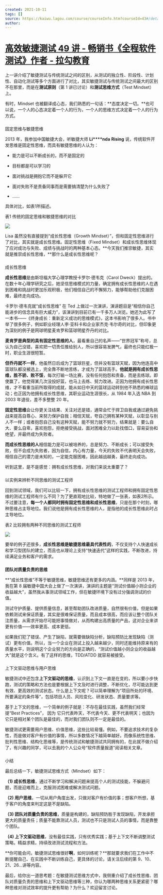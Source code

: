 ```yaml
---
created: 2021-10-11
tags: []
source: https://kaiwu.lagou.com/course/courseInfo.htm?courseId=43#/detail/pc?id=1585
author: 
---
```


# [高效敏捷测试 49 讲 - 畅销书《全程软件测试》作者 - 拉勾教育](https://kaiwu.lagou.com/course/courseInfo.htm?courseId=43#/detail/pc?id=1585)


上一讲介绍了敏捷测试与传统测试之间的区别，从测试的独立性、阶段性、计划性、自动化测试等多个方面进行了对比，其实敏捷测试与传统测试之间最大的区别不在那里，而是在**测试原则**（第 1 讲已讨论）和**测试思维方式**（Test Mindset）上。

有时，Mindset 也被翻译成心态，我们熟悉的一句话：**态度决定一切。**也可以说，一个人的心态决定着一个人的行为，一个人的思维方式决定着一个人的行为方式。

### 

固定思维与敏捷思维

2013 年，我参加中国敏捷大会，听敏捷大师 **Li****nda** **Rising** 说，传统软件开发思维是固定性思维，而具有敏捷思维的人认为：

-   能力是可以不断成长的，而不是固定的
    
-   目标都是可以学习的
    
-   面对挑战是拥抱它而不是躲开它
    
-   面对失败不是责备同事而是需要搞清楚为什么失败了
    
-    ……
    

具体对比，如表1所描述。

表1 传统的固定思维和敏捷思维的对比

![](https://s0.lgstatic.com/i/image3/M01/6A/6B/CgpOIF5VABOAd68zAADPIObDu-o184.png)

Lisa 虽然没有直接提到“成长性思维（Growth Mindset）”，但和固定性思维进行了对比，其实就是成长性思维。固定性思维（Fixed Mindset）和成长性思维体现了应对成功与失败、成绩与挑战时的两种基本心态。**今天我们推崇敏捷，其实就是推崇成长性思维，**那什么是成长性思维呢？

### 

成长性思维

**成长性思维**是由斯坦福大学心理学教授卡罗尔·德韦克（Carol Dweck）提出的。在数十年心理学研究之后，她坚信思维模式的力量，确定拥有成长性思维的人在遇到困难和挑战时更加乐观积极，他们相信自己的不懈努力，能够帮助他们克服困难，最终走向成功。

卡罗尔·德韦克就“成长性思维” 在 Ted 上做过一次演讲，演讲题目是“相信你自己能进步的信念具有巨大威力”，该演讲到目前已有一千多万人浏览。她还为此写了一本书——《终身成长：重新定义成功的思维模式》，这本书影响了很多人。书中举了很多例子，例如职业经理人李·亚科卡和企业家杰克·韦尔奇的对比，但印象更为深刻的例子是网球明星麦肯罗和篮球明星乔丹的对比。

**麦肯罗是典型的具有固定性思维的人**，最看重自己的名声——“世界冠军”称号，总认为自己没错，喜欢把一切责任推给别人，所以很容易发脾气，最终也只能红极一时，职业生涯很短暂。

**但乔丹就不一样**，他虽然日后成为了篮球巨星，但并没有篮球天赋，因为他连高中篮球队都没被选上，完全靠不断地苦练，才成为了篮球高手。**他就是拥有成长性思维，胜不骄、败不馁**，每次打输一场比赛，没有任何抱怨和责备，而是去练球。即使赢了，他觉得某几次没投好篮，也马上去练、努力改进。正因为他拥有成长性思维，才不看重当前所取得的成就，能从如日中天的篮球运动转到他不熟悉的棒球运动；也正因为他拥有成长性思维，其职业运动生涯很长，从 1984 年入选 NBA 到 2003 年退役，差不多整整 20 年。

**固定性思维**会让你更关注结果、关注对还是错，通常会忙于捍卫自我或通过避免挑战来提高自尊心、来努力保护自我；相信天赋，夸自己拥有某种天赋，以彰显与别人不一样；或者抱怨自己没有这种天赋，能不努力就不努力，结果就是：要么自大、要么自卑，喜欢抱怨，拒绝接受挑战，面对困难全力以赴找借口，容易妥协和绝望，并最终成为失败者。

**而成长性思维的人**相信能力是可以被培养的，总是努力、不断成长；可以接受失败，但不会成为失败者，因为自信，内心有力量，今天的失败不代表明天会失败，相信自己的潜力是未知的，一定能克服困难，因此越战越勇，最终走向成功。

听到这里，是不是感觉：拥有成长性思维，对我们来说太重要了？

### 

以实例来辨析不同思维的测试工程师

回到测试领域，我们可以比较一下，拥有成长性思维的测试工程师和拥有固定性思维的测试工程师有什么不同？为了更直观地比较，特地做了一张表，如表2所示。不过要注意，**每一个人都同时拥有固定性思维和成长性思维**，只是在那个时刻，哪种思维占主导地位。我们说他是拥有成长性思维的人，是指他的成长性思维此时占主导地位。

表2 比较拥有两种不同思维的测试工程师

![](https://s0.lgstatic.com/i/image3/M01/6A/6B/CgpOIF5VACOAZtJVAAdE1OSv9-s767.png)

要举的例子还很多，**成长性思维是敏捷思维最具代表性的**，不仅支持个人快速成长和学习型团队的建立，而且也从理论上支持“快速迭代”这样的实践，不断改进，持续满足业务和客户的需求。

### 

**团队对质量负责的思维**

**“成长性思维”不等于敏捷思维，敏捷思维还有更多的内涵。**同样是 2013 年，我在第 8 届敏捷中国大会上做了一次演讲，演讲的主题是“测试价值越小则企业的收益越大”，虽然我从事测试领域工作，但在敏捷环境下没有过分强调测试的价值。

测试守护质量、提供质量信息，甚至帮助团队改进质量，自然很有价值，但是如果依赖测试来保证质量，其实是很难保证质量，而且成本很高，而应该让整个团队关注质量，从需求开始尽可能把事情做对，从而构建出高质量的产品，这对企业来讲更有价值——效率更高、成本更低。

如果我们犯了错误、产生了缺陷，就需要做缺陷分析，缺陷预防比发现缺陷（测试）更有价值。所以，当一个企业在测试上投入越来越少，同时还能维持原来有的质量水平，则说明这个企业努力的方向是正确的，“测试价值越小则企业的收益越大”就是这个含义。有了这样的思维，TDD/ATDD 就容易被接受。

### 

上下文驱动思维与用户思维

敏捷测试中还包含**上下文驱动的思维**，认识到上下文一直是在变的，所以要小步快跑，测试的策略和方法也是要根据上下文及时进行调整，不断优化，尽可能达到更有效、更高效的测试状态。什么是上下文呢？可以简单理解为“项目所处的环境、所要满足的条件等”，包括项目人员、风险变化、研发状态、质量要求等。

基于上下文的思维，一个简单的例子就是：不存在最佳实践，虽然我们经常提“Best Practices”， 因为 它只代表昨天，不代表今天、更不代表明天；也因为它只是相对某个团队是最佳的，而对我们团队则不一定是最佳的。

敏捷测试更需要用户思维、价值思维，这些比较易懂。例如，不要追求技术的复杂性，而是做对客户有价值的事情，所以多数情况下越简单越好。而像系统性思维、批判性思维、结构化思维等，是传统测试和敏捷测试共同拥有的，在此就不做介绍了，有兴趣的同学，可以去我的个人公众号“软件质量报道”阅读相关文章。

### 

小结

最后总结一下，敏捷测试思维方式（Mindset）如下：

**（1) 成长性思维**，通过不断学习和解决问题来提高个人的测试技能，不躲避问题，而是迎难而上，克服测试困难或解决测试问题。

**（2) 用户思维**，一切从用户角度出发，只做对客户有价值的事；想客户所想，基于客户的角度来判定这是不是缺陷。

**（3) 团队对质量负责的思维**，质量是构建的，缺陷预防胜于发现缺陷，开发承担更大的质量责任；质量不能靠测试人员，测试也不只是测试人员的事情，而是靠整个团队。

**（4) 上下文驱动思维**，没有最佳实践，只有优秀实践；基于上下文不断调整测试策略，精益求精，持续改进测试流程和方法。

**你可能会问，敏捷测试思维很好****啊****，如何训练呢？**那就要求我们在工作中不断提醒自己、在实践中不断训练自己，更具体的讨论，请关注后续的第 9、10、21、26...讲等内容。

最后，给你出一道思考题：在敏捷测试思维方式中，我侧重介绍了成长性思维、团队对质量负责的思维和上下文驱动思维等三种，你认为哪两种思维关系更紧密？哪种思维对测试效率的提升更有帮助？为什么？欢迎留言讨论。
